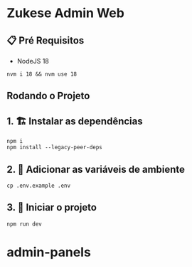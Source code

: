 # Zukese Admin Web

## 📋 Pré Requisitos

- NodeJS 18

```
nvm i 18 && nvm use 18
```

## Rodando o Projeto

## 1. 🏗️ Instalar as dependências

```
npm i
npm install --legacy-peer-deps
```

## 2. 📝 Adicionar as variáveis de ambiente

```
cp .env.example .env
```

## 3. 🚀 Iniciar o projeto

```
npm run dev
```
# admin-panels
